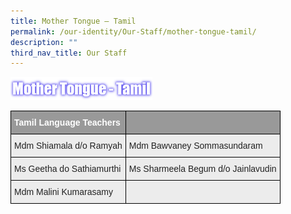 ```yaml
---
title: Mother Tongue – Tamil
permalink: /our-identity/Our-Staff/mother-tongue-tamil/
description: ""
third_nav_title: Our Staff
---
```

<img src="/images/MTL%20Tamil.png" 
     style="width:45%">



<style type="text/css">
.tg  {border-collapse:collapse;border-spacing:0;margin:0px auto;}
.tg td{border-color:black;border-style:solid;border-width:1px;font-family:Arial, sans-serif;font-size:14px;
  overflow:hidden;padding:10px 5px;word-break:normal;}
.tg th{border-color:black;border-style:solid;border-width:1px;font-family:Arial, sans-serif;font-size:14px;
  font-weight:normal;overflow:hidden;padding:10px 5px;word-break:normal;}
.tg .tg-fxx4{background-color:#ECECEC;color:#222;text-align:left;vertical-align:middle}
.tg .tg-e6w6{background-color:#999;color:#FFF;font-weight:bold;text-align:left;vertical-align:middle}
.tg .tg-2hhi{background-color:#999;color:#FFF;font-weight:bold;text-align:left;vertical-align:top}
</style>
<table class="tg">
<tbody>
  <tr>
    <td class="tg-e6w6"><span style="color:#FFF;background-color:#999">Tamil Language Teachers</span></td>
    <td class="tg-2hhi"></td>
  </tr>
  <tr>
    <td class="tg-fxx4"><span style="color:#222">Mdm Shiamala d/o Ramyah</span><br></td>
    <td class="tg-fxx4"><span style="color:#222">Mdm Bawvaney Sommasundaram</span><br></td>
  </tr>
  <tr>
    <td class="tg-fxx4"><span style="color:#222">Ms Geetha do Sathiamurthi</span><br></td>
    <td class="tg-fxx4"><span style="color:#222">Ms Sharmeela Begum d/o Jainlavudin</span><br></td>
  </tr>
  <tr>
    <td class="tg-fxx4"><span style="color:#222">Mdm Malini Kumarasamy </span></td>
    <td class="tg-fxx4"><span style="color:#222"> </span></td>
  </tr>
</tbody>
</table>